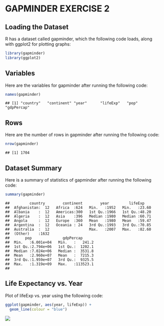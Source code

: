 # GAPMINDER EXERCISE 2

 

## Loading the Dataset

R has a dataset called gapminder, which the following code loads, along with ggplot2 for plotting graphs:
 
  
```r
library(gapminder)
library(ggplot2)
```

 
## Variables

Here are the variables for gapminder after running the following code:


```r
names(gapminder)
```

```
## [1] "country"   "continent" "year"      "lifeExp"   "pop"       "gdpPercap"
```

## Rows

Here are the number of rows in gapminder after running the following code:


```r
nrow(gapminder)
```

```
## [1] 1704
```

## Dataset Summary

Here is a summary of statistics of gapminder after running the following code:


```r
summary(gapminder)
```

```
##         country        continent        year         lifeExp     
##  Afghanistan:  12   Africa  :624   Min.   :1952   Min.   :23.60  
##  Albania    :  12   Americas:300   1st Qu.:1966   1st Qu.:48.20  
##  Algeria    :  12   Asia    :396   Median :1980   Median :60.71  
##  Angola     :  12   Europe  :360   Mean   :1980   Mean   :59.47  
##  Argentina  :  12   Oceania : 24   3rd Qu.:1993   3rd Qu.:70.85  
##  Australia  :  12                  Max.   :2007   Max.   :82.60  
##  (Other)    :1632                                                
##       pop              gdpPercap       
##  Min.   :6.001e+04   Min.   :   241.2  
##  1st Qu.:2.794e+06   1st Qu.:  1202.1  
##  Median :7.024e+06   Median :  3531.8  
##  Mean   :2.960e+07   Mean   :  7215.3  
##  3rd Qu.:1.959e+07   3rd Qu.:  9325.5  
##  Max.   :1.319e+09   Max.   :113523.1  
## 
```

## Life Expectancy vs. Year

Plot of lifeExp vs. year using the following code:


```r
ggplot(gapminder, aes(year, lifeExp)) +
  geom_line(colour = "blue")
```

![](hw01_gapminder_files/figure-html/unnamed-chunk-4-1.png)<!-- -->


